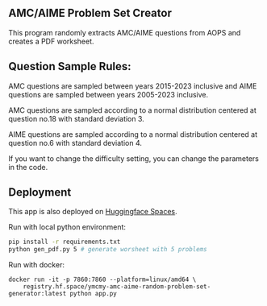 ## AMC/AIME Problem Set Creator
This program randomly extracts AMC/AIME questions from AOPS and creates a PDF worksheet. 

## Question Sample Rules:
AMC questions are sampled between years 2015-2023 inclusive and AIME questions are sampled between years 2005-2023 inclusive. 

AMC questions are sampled according to a normal distribution centered at question no.18 with standard deviation 3. 

AIME questions are sampled according to a normal distribution centered at question no.6 with standard deviation 4.

If you want to change the difficulty setting, you can change the parameters in the code.

## Deployment
This app is also deployed on [Huggingface Spaces](https://huggingface.co/spaces/ymcmy/AMC_AIME_Random_Problem_Set_Generator). 

Run with local python environment:
```sh
pip install -r requirements.txt
python gen_pdf.py 5 # generate worsheet with 5 problems
```

Run with docker:
```docker
docker run -it -p 7860:7860 --platform=linux/amd64 \
	registry.hf.space/ymcmy-amc-aime-random-problem-set-generator:latest python app.py
```